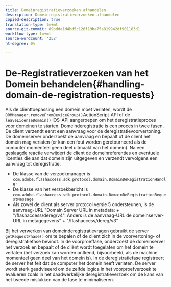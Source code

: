 ```yaml
---
title: Domeinregistratieverzoeken afhandelen
description: Domeinregistratieverzoeken afhandelen
copied-description: true
translation-type: tm+mt
source-git-commit: 89bdda1d4bd5c126f19ba75a819942df901183d1
workflow-type: tm+mt
source-wordcount: '252'
ht-degree: 0%

---
```



# De-Registratieverzoeken van het Domein behandelen{#handling-domain-de-registration-requests}

Als de clienttoepassing een domein moet verlaten, wordt de `DRMManager.removeFromDeviceGroup()`ActionScript-API of de `leaveLicenseDomain()` iOS-API aangeroepen om het deregistratieproces voor domeinen te starten. Domeinderegistratie is een proces in twee fasen. De client verzendt eerst een aanvraag voor de deregistratievoorvertoning. De domeinserver onderzoekt de aanvraag en bepaalt of de client het domein mag verlaten (er kan een fout worden geretourneerd als de computer momenteel geen deel uitmaakt van het domein). Na een geslaagde reactie verwijdert de client de domeinreferenties en eventuele licenties die aan dat domein zijn uitgegeven en verzendt vervolgens een aanvraag tot deregistratie.

* De klasse van de verzoekmanager is `com.adobe.flashaccess.sdk.protocol.domain.DomainDeRegistrationHandler`
* De klasse van het verzoekbericht is `com.adobe.flashaccess.sdk.protocol.domain.DomainDeRegistrationRequestMessage`
* Als zowel de client als server protocol versie 5 ondersteunen, is de aanvraag-URL &quot;Domain Server URL in metadata: + &quot;/flashaccess/dereg/v4&quot;. Anders is de aanvraag-URL de domeinserver-URL in metagegevens&quot; + &quot;/flashaccess/dereg/v3&quot;

Bij het verwerken van domeinderegistratievragen gebruikt de server `getRequestPhase()` om te bepalen of de client zich in de voorvertoning- of deregistratiefase bevindt. In de voorproeffase, onderzoekt de domeinserver het verzoek en bepaalt of de cliënt wordt toegelaten om het domein te verlaten (het verzoek kan worden ontkend, bijvoorbeeld, als de machine momenteel geen deel van het domein is). In de deregistratiefase registreert de server het feit dat de computer het domein heeft verlaten. De server wordt sterk geadviseerd om de zelfde logica in het voorproefverzoek te evalueren zoals in het daadwerkelijke deregistratieverzoek om de kans van het tweede mislukken van de fase te minimaliseren.
